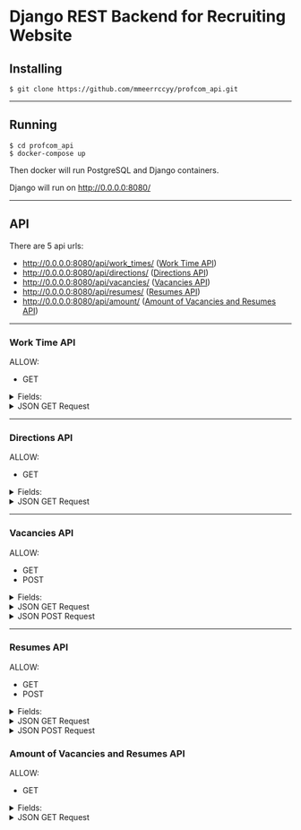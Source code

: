 # Django REST Backend for Recruiting Website

## Installing

```shell
$ git clone https://github.com/mmeerrccyy/profcom_api.git
```

--------------------------

## Running

```shell
$ cd profcom_api
$ docker-compose up
```

Then docker will run PostgreSQL and Django containers.

Django will run on http://0.0.0.0:8080/

----------------

## API

There are 5 api urls:

- http://0.0.0.0:8080/api/work_times/ ([Work Time API](#Work-Time-API))
- http://0.0.0.0:8080/api/directions/ ([Directions API](#Directions-API))
- http://0.0.0.0:8080/api/vacancies/ ([Vacancies API](#Vacancies-API))
- http://0.0.0.0:8080/api/resumes/ ([Resumes API](#Resumes-API))
- http://0.0.0.0:8080/api/amount/ ([Amount of Vacancies and Resumes API](#Amount-of-Vacancies-and-Resumes-API))

-----------------

### Work Time API

ALLOW:

- GET

<details><summary>Fields:</summary>

- id (primary key)
- work_time

</details>

<details><summary>JSON GET Request</summary>

```json
[
  {
    "id": 1,
    "work_time": "Повна зайнятість"
  },
  {
    "id": 2,
    "work_time": "Неповна зайнятість"
  },
  {
    "id": 3,
    "work_time": "Дистанційна робота"
  }
]
```

</details>

------------------

### Directions API

ALLOW:

- GET

<details><summary>Fields:</summary>

- id (primary key)
- direction

</details>

<details> <summary>JSON GET Request</summary>

```json
[
  {
    "id": 1,
    "direction": "IT, комп'ютери, інтернет"
  },
  {
    "id": 2,
    "direction": "Адмiнiстрацiя, керівництво середньої ланки"
  },
  {
    "id": 3,
    "direction": "Будівництво, архітектура"
  },
  {
    "id": 4,
    "direction": "Бухгалтерія, аудит, секретаріат, діловодство, АГВ"
  },
  {
    "id": 5,
    "direction": "Готельно-ресторанний бізнес, туризм, сфера обслуговування"
  },
  {
    "id": 6,
    "direction": "Дизайн, творчість"
  },
  {
    "id": 7,
    "direction": "ЗМІ, видавництво, поліграфія"
  },
  {
    "id": 8,
    "direction": "Краса, фітнес, спорт"
  },
  {
    "id": 9,
    "direction": "Культура, музика, шоу-бізнес"
  },
  {
    "id": 10,
    "direction": "Логістика, склад, ЗЕД"
  },
  {
    "id": 11,
    "direction": "Маркетинг, реклама, PR, телекомунікації та зв'язок"
  },
  {
    "id": 12,
    "direction": "Медицина, фармацевтика"
  },
  {
    "id": 13,
    "direction": "Нерухомість"
  },
  {
    "id": 14,
    "direction": "Освіта, наука"
  },
  {
    "id": 15,
    "direction": "Охорона, безпека"
  },
  {
    "id": 16,
    "direction": "Продаж, закупівля"
  },
  {
    "id": 17,
    "direction": "Робочі спеціальності, виробництво"
  },
  {
    "id": 18,
    "direction": "Роздрібна торгівля"
  },
  {
    "id": 19,
    "direction": "Сільське господарство, агробізнес"
  },
  {
    "id": 20,
    "direction": "Транспорт, автобізнес"
  },
  {
    "id": 21,
    "direction": "Фінанси, банк"
  },
  {
    "id": 22,
    "direction": "Управління персоналом, HR"
  },
  {
    "id": 23,
    "direction": "Юриспруденція"
  }
]
```

</details>

--------------------

### Vacancies API

ALLOW:

- GET
- POST

<details> <summary>Fields:</summary>

- id (primary key)
- company_name (max length = 45) *
- company_short_description (text area)
- company_direction (foreign key to Directions) *
- vacancy_name (max length = 90) *
- vacancy_description (text area) *
- vacancy_requirements (text area) *
- vacancy_working_conditions (text area) *
- vacancy_salary (max length = 20)
- vacancy_benefits (text area)
- vacancy_contacts ()
- company_website
- vacancy_date_added

</details>

<details><summary>JSON GET Request</summary>

```json
[
  {
    "id": 1,
    "company_name": "Test Company",
    "company_short_description": "Test description",
    "vacancy_name": "Test vacancy name",
    "vacancy_description": "Test vacancy description",
    "vacancy_requirements": "Test",
    "vacancy_working_conditions": "Test",
    "vacancy_salary": "1000-2000$",
    "vacancy_benefits": "Test",
    "vacancy_contacts": "Test\r\nTest\r\nTest",
    "company_website": "Test.com\r\nTest.org\r\nTest.ua",
    "vacancy_date_added": "2021-10-14T17:44:20.597934Z",
    "company_direction": {
      "id": 6,
      "direction": "Дизайн, творчість"
    }
  },
  {
    "id": 2,
    "company_name": "Test Company 2",
    "company_short_description": "Test description 2",
    "vacancy_name": "Test vacancy name 2",
    "vacancy_description": "Test vacancy description 2",
    "vacancy_requirements": "Test 2",
    "vacancy_working_conditions": "Test 2",
    "vacancy_salary": "1000-2000$",
    "vacancy_benefits": "Test 2",
    "vacancy_contacts": "Test 2\r\nTest 2\r\nTest 2",
    "company_website": "Test.com 2 \r\nTest.org 2\r\nTest.ua 2",
    "vacancy_date_added": "2021-10-14T17:57:50.125879Z",
    "company_direction": {
      "id": 2,
      "direction": "Адмiнiстрацiя, керівництво середньої ланки"
    }
  }
]
```

</details>

<details> <summary>JSON POST Request</summary>

```json

{
  "id": 1,
  "company_name": "Test Company 2",
  "company_short_description": "Test description 2",
  "vacancy_name": "Test vacancy name 2",
  "vacancy_description": "Test vacancy description 2",
  "vacancy_requirements": "Test 2",
  "vacancy_working_conditions": "Test 2",
  "vacancy_salary": "1000-2000$",
  "vacancy_benefits": "Test 2",
  "vacancy_contacts": "Test 2\r\nTest 2\r\nTest 2",
  "company_website": "Test.com 2 \r\nTest.org 2\r\nTest.ua 2",
  "company_direction": 2
}
```

</details>

--------------------

### Resumes API

ALLOW:

- GET
- POST

<details><summary>Fields:</summary>

- id (primary key)
- students_pib (max length = 90) *
- students_phone_number (max length = 50) *
- students_email (max length = 90) *
- students_direction (foreign key to Directions) *
- students_work_time (foreign key(s) to Work Time) (minimal 1)*
- students_resume_file (file)
- students_resume_link (text area)
- students_social_networks (text area)

</details>

<details><summary>JSON GET Request</summary>

```json
[
  {
    "id": 1,
    "students_pib": "Test 1",
    "students_phone_number": "+380999999999",
    "students_email": "test.test@test.test",
    "students_resume_file": null,
    "students_resume_link": "test.test",
    "students_social_networks": null,
    "resume_date_added": "2021-10-14T17:18:00.261427Z",
    "students_direction": {
      "id": 17,
      "direction": "Робочі спеціальності, виробництво"
    },
    "students_work_time": [
      1,
      2
    ]
  },
  {
    "id": 2,
    "students_pib": "test",
    "students_phone_number": "test",
    "students_email": "test",
    "students_resume_file": null,
    "students_resume_link": "test",
    "students_social_networks": null,
    "resume_date_added": "2021-10-14T17:19:19.866697Z",
    "students_direction": {
      "id": 3,
      "direction": "Будівництво, архітектура"
    },
    "students_work_time": [
      1,
      2,
      3
    ]
  }
]
```

</details>

<details><summary>JSON POST Request</summary>

```json
{
  "students_pib": "test",
  "students_phone_number": "test",
  "students_email": "test",
  "students_resume_file": null,
  "students_resume_link": "test",
  "students_social_networks": null,
  "students_direction": 2,
  "students_work_time": [
    1,
    2,
    3
  ]
}
```

</details>

### Amount of Vacancies and Resumes API

ALLOW: 
- GET

<details><summary>Fields:</summary>

- vacancy_amount
- resume_amount

</details>

<details><summary>JSON GET Request</summary>

```json
{
    "vacancy_amount": 2,
    "resume_amount": 3
}
```

</details>